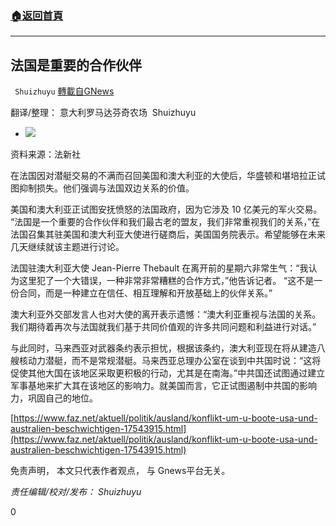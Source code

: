 ###  [:house:返回首頁](https://github.com/ourhimalayas/txt)
---


## 法国是重要的合作伙伴
` Shuizhuyu` [轉載自GNews](https://gnews.org/zh-hans/1540946/)

翻译/整理： 意大利罗马达芬奇农场  Shuizhuyu

- ![](https://assets.gnews.org/wp-content/uploads/2021/09/auf-diesem-von-der-u-s-navy.jpg)


资料来源：法新社

在法国因对潜艇交易的不满而召回美国和澳大利亚的大使后，华盛顿和堪培拉正试图抑制损失。他们强调与法国双边关系的价值。

美国和澳大利亚正试图安抚愤怒的法国政府，因为它涉及 10 亿美元的军火交易。 “法国是一个重要的合作伙伴和我们最古老的盟友，我们非常重视我们的关系，”在法国召集其驻美国和澳大利亚大使进行磋商后，美国国务院表示。希望能够在未来几天继续就该主题进行讨论。

法国驻澳大利亚大使 Jean-Pierre Thebault 在离开前的星期六非常生气：“我认为这里犯了一个大错误，一种非常非常糟糕的合作方式，”他告诉记者。 “这不是一份合同，而是一种建立在信任、相互理解和开放基础上的伙伴关系。”

澳大利亚外交部发言人也对大使的离开表示遗憾：“澳大利亚重视与法国的关系。我们期待着再次与法国就我们基于共同价值观的许多共同问题和利益进行对话。”

与此同时，马来西亚对武器条约表示担忧，根据该条约，澳大利亚现在将从建造八艘核动力潜艇，而不是常规潜艇。马来西亚总理办公室在谈到中共国​​时说：“这将促使其他大国在该地区采取更积极的行动，尤其是在南海。”中共国还试图通过建立军事基地来扩大其在该地区的影响力。就美国而言，它正试图遏制中共国的影响力，巩固自己的地位。

[https://www.faz.net/aktuell/politik/ausland/konflikt-um-u-boote-usa-und-australien-beschwichtigen-17543915.html](https://www.faz.net/aktuell/politik/ausland/konflikt-um-u-boote-usa-und-australien-beschwichtigen-17543915.html)

免责声明， 本文只代表作者观点， 与 Gnews平台无关。

*责任编辑/校对/发布： Shuizhuyu*

0
